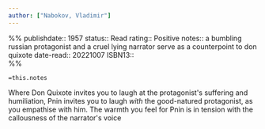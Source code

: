 ```yaml
---
author: ["Nabokov, Vladimir"]
---
```

%%
publishdate:: 1957
status:: Read
rating:: Positive
notes:: a bumbling russian protagonist and a cruel lying narrator serve as a counterpoint to don quixote
date-read::  20221007
ISBN13::  
%%

`=this.notes`

Where Don Quixote invites you to laugh at the protagonist's suffering and humiliation, Pnin invites you to laugh *with* the good-natured protagonist, as you empathise with him. The warmth you feel for Pnin is in tension with the callousness of the narrator's voice